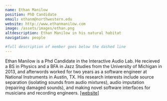 ```yaml
---
name: Ethan Manilow
position: PhD Candidate
email: ethanm@northwestern.edu
website: http://www.ethanmanilow.com
image: /assets/images/ethan.png
altdescription: Ethan Manilow in his natural habitat
navigation: people

#full description of member goes below the dashed line
---
```

Ethan Manilow is a Phd Candidate in the Interactive Audio Lab. He recieved a BS in Physics and a BFA in Jazz Studies from the University of Michigan in 2013, and afterwords worked for two years as a software engineer at National Instruments in Austin, TX. His research interests include source separation (isolating sounds from audio mixtures), audio imputation (repairing damaged sounds), and making novel software interfaces for musicians and recording engineers. [[website]](http://www.ethanmanilow.com)
